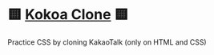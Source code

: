 # 🟨 [Kokoa Clone](https://nomadcoders.co/kokoa-clone) 🟨
Practice CSS by cloning KakaoTalk (only on HTML and CSS)
